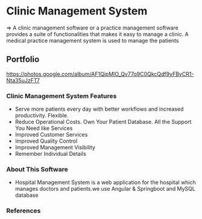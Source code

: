 # Clinic Management System
=> A clinic management software or a practice management software provides a suite of functionalities that makes it easy to manage a clinic. A medical practice management system is used to manage the patients

## Portfolio
https://photos.google.com/album/AF1QipMlO_Qv77o9C0QkcQdf9yFByCR1-Nta35uJzFT7

### Clinic Management System Features
* Serve more patients every day with better workflows and increased productivity. Flexible.   
* Reduce Operational Costs. Own Your Patient Database. All the Support You Need like Services   
* Improved Customer Services   
* Improved Quality Control   
* Improved Management Visibility   
* Remember Individual Details    

### About This Software
* Hospital Management System is a web application for the hospital which manages doctors and patients.we use Angular & Springboot and MySQL database

### References
